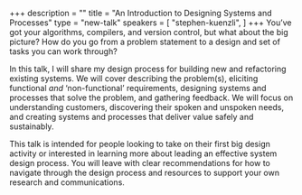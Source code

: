 +++
description = ""
title = "An Introduction to Designing Systems and Processes"
type = "new-talk"
speakers = [
        "stephen-kuenzli",
]
+++
You’ve got your algorithms, compilers, and version control, but what about the big picture? How do you go from a problem statement to a design and set of tasks you can work through?

In this talk, I will share my design process for building new and refactoring existing systems. We will cover describing the problem(s), eliciting functional _and_ ‘non-functional’ requirements, designing systems and processes that solve the problem, and gathering feedback. We will focus on understanding customers, discovering their spoken and unspoken needs, and creating systems and processes that deliver value safely and sustainably.

This talk is intended for people looking to take on their first big design activity or interested in learning more about leading an effective system design process. You will leave with clear recommendations for how to navigate through the design process and resources to support your own research and communications.